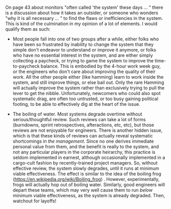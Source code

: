 On page 43 about monitors "often called 'the system' these days ... " there is
a discussion about how it takes an outsider, or someone who wonders "why it is
all necessary ... " to find the flaws or inefficiencies in the system. This is
kind of the culmination in my opinion of a lot of elements. I would qualify
them as such:

* Most people fall into one of two groups after a while, either folks who have
	been so frustrated by inability to change the system that they simple don't
	endeavor to understand or improve it anymore, or folks who have no essential
	interest in the system, and are either simply collecting a paycheck, or
	trying to game the system to improve the time-to-paycheck balance. This is
	embodied by the 4-hour work week guy, or the engineers who don't care about
	improving the quality of their work. All the other people either (like
	hamming) learn to work inside the system, and still improve things, or else
	bail out. Only the rare Hamming will actually improve the system rather than
	exclusively trying to pull the lever to get the nibble. Unfortunately,
	newcomers who could also spot systematic drag, are often too untrusted, or
	too busy gaining political footing, to be able to effectively dig at the
	heart of the issue.

* The boiling of water. Most systems degrade overtime without
	serious/thoughtful review. Such reviews can take a lot of forms (burndowns,
	sprint retrospectives, afteractions, etc, etc), but those reviews are not
	enjoyable for engineers. There is another hidden issue, which is that these
	kinds of reviews can actually reveal systematic shortcomings in _the
	management_. Since no one derives immediate personal value from them, and the
	benefit is really to the system, and not any particular players in the
	corporate heirarchy, this practice is seldom implemented in earnest, although
	occasionally implemented in a cargo-cult fashion by recently-trained project
	managers. So, without effective review, the system slowly degrades, until it
	runs at minimum viable effectiveness. The effect is similar to the idea of
	the boiling frog (https://en.wikipedia.org/wiki/Boiling_frog) . However,
	experimentally, frogs will actually hop out of boiling water. Similarly, good
	engineers will depart these teams, which may very well cause them to run
	_below_ minimum viable effectiveness, as the system is already degraded.
	Then, watchout for layoffs!

